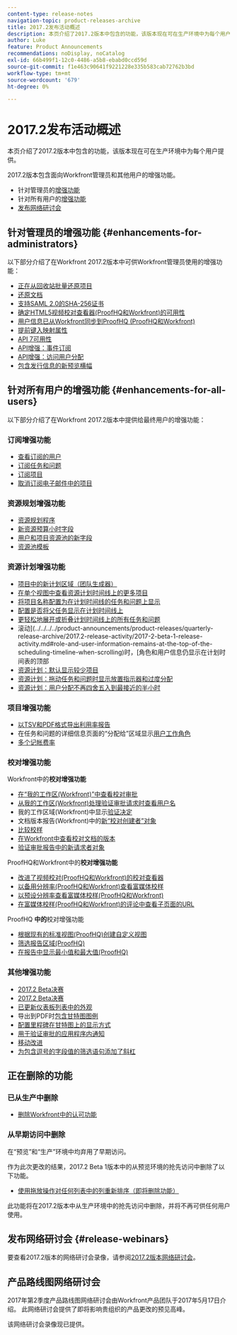 ```yaml
---
content-type: release-notes
navigation-topic: product-releases-archive
title: 2017.2发布活动概述
description: 本页介绍了2017.2版本中包含的功能，该版本现在可在生产环境中为每个用户提供。
author: Luke
feature: Product Announcements
recommendations: noDisplay, noCatalog
exl-id: 66b499f1-12c0-4486-a5b8-ebabd0ccd59d
source-git-commit: f1e463c90641f9221228e335b583cab72762b3bd
workflow-type: tm+mt
source-wordcount: '679'
ht-degree: 0%

---
```


# 2017.2发布活动概述

本页介绍了2017.2版本中包含的功能，该版本现在可在生产环境中为每个用户提供。 

2017.2版本包含面向Workfront管理员和其他用户的增强功能。

* 针对管理员的[增强功能](#enhancements-for-administrators)
* 针对所有用户的[增强功能](#enhancements-for-all-users)
* [发布网络研讨会](#release-webinars)

## 针对管理员的增强功能 {#enhancements-for-administrators}

以下部分介绍了在Workfront 2017.2版本中可供Workfront管理员使用的增强功能：

* [正在从回收站批量还原项目](../../../../product-announcements/product-releases/quarterly-release-archive/2017.2-release-activity/2017-2-beta-3-release-activity.md#restoring-items-in-bulk-from-the-recycle-bin)
* [还原文档](../../../../product-announcements/product-releases/quarterly-release-archive/2017.2-release-activity/2017-2-beta-1-release-activity.md#restore-documents)
* [支持SAML 2.0的SHA-256证书](../../../../product-announcements/product-releases/quarterly-release-archive/2017.2-release-activity/2017-2-beta-final.md#support-sha-256)
* [确定HTML5视频校对查看器(ProofHQ和Workfront)的可用性](../../../../product-announcements/product-releases/quarterly-release-archive/2017.2-release-activity/2017-2-beta-final.md#determine-the-availability-of-the-html5-video-proofing-viewer)
* [用户信息已从Workfront同步到ProofHQ (ProofHQ和Workfront)](../../../../product-announcements/product-releases/quarterly-release-archive/2017.2-release-activity/2017-2-beta-3-release-activity.md#user-information-is-synchronized-from-workfront-to-proofhq)
* [提前键入映射属性](../../../../product-announcements/product-releases/quarterly-release-archive/2017.2-release-activity/2017-2-beta-final.md#type-ahead-for-mapping-attributes)
* [API 7可用性](../../../../product-announcements/product-releases/quarterly-release-archive/2017.2-release-activity/2017-2-beta-1-release-activity.md#api-7-is-now-available)
* [API增强：事件订阅](../../../../product-announcements/product-releases/quarterly-release-archive/2017.2-release-activity/2017-2-beta-2-release-activity.md#api-enhancements-event-subscriptions)
* [API增强：访问用户分配](../../../../product-announcements/product-releases/quarterly-release-archive/2017.2-release-activity/2017-2-beta-final.md#api-enhancement-access-user-allocations)
* [包含发行信息的新预览横幅](../../../../product-announcements/product-releases/quarterly-release-archive/2017.2-release-activity/2017-2-beta-1-release-activity.md#new-preview-banner-with-release-information)

## 针对所有用户的增强功能 {#enhancements-for-all-users}

以下部分介绍了在Workfront 2017.2版本中提供给最终用户的增强功能：

### 订阅增强功能

* [查看订阅的用户](../../../../product-announcements/product-releases/quarterly-release-archive/2017.2-release-activity/2017-2-beta-3-release-activity.md#view-subscribed-users)
* [订阅任务和问题](../../../../product-announcements/product-releases/quarterly-release-archive/2017.2-release-activity/2017-2-beta-1-release-activity.md#subscribe-to-tasks-and-issues)
* [订阅项目](../../../../product-announcements/product-releases/quarterly-release-archive/2017.2-release-activity/2017-2-beta-2-release-activity.md#subscribe-to-projects)
* [取消订阅电子邮件中的项目](../../../../product-announcements/product-releases/quarterly-release-archive/2017.2-release-activity/2017-2-beta-2-release-activity.md#unsubscribe-to-items-from-email)

### 资源规划增强功能

* [资源规划程序](../../../../product-announcements/product-releases/quarterly-release-archive/2017.2-release-activity/2017-2-beta-final.md#resource-planner)
* [新资源预算小时字段](../../../../product-announcements/product-releases/quarterly-release-archive/2017.2-release-activity/2017-2-beta-final.md#new-resource-budgeted-hour-field)
* [用户和项目资源池的新字段](../../../../product-announcements/product-releases/quarterly-release-archive/2017.2-release-activity/2017-2-beta-1-release-activity.md#new-field-for-resource-pools-for-users-and-projects)
* [资源池模板](../../../../product-announcements/product-releases/quarterly-release-archive/2017.2-release-activity/2017-2-beta-2-release-activity.md#resource-pools-templates)

### 资源计划增强功能

* [项目中的新计划区域（团队生成器）](../../../../product-announcements/product-releases/quarterly-release-archive/2017.2-release-activity/2017-2-beta-final.md#new-team-scheduling-area-in-a-project)
* [在单个视图中查看资源计划时间线上的更多项目](../../../../product-announcements/product-releases/quarterly-release-archive/2017.2-release-activity/2017-2-beta-1-release-activity.md#view-more-items-on-the-resource-scheduling-timeline)
* [将项目名称配置为在计划时间线的任务和问题上显示](../../../../product-announcements/product-releases/quarterly-release-archive/2017.2-release-activity/2017-2-beta-1-release-activity.md#configure-the-project-name-to-display-on-tasks-and-issues-on-the-scheduling-timeline)
* [配置是否将父任务显示在计划时间线上](../../../../product-announcements/product-releases/quarterly-release-archive/2017.2-release-activity/2017-2-beta-1-release-activity.md#configure-whether-parent-tasks-are-displayed-on-the-scheduling-timeline)
* [更轻松地展开或折叠计划时间线上的所有任务和问题](../../../../product-announcements/product-releases/quarterly-release-archive/2017.2-release-activity/2017-2-beta-1-release-activity.md#more-easily-expand-or-collapse-all-tasks-and-issues-on-the-scheduling-timeline)
* 滚动](../../../../product-announcements/product-releases/quarterly-release-archive/2017.2-release-activity/2017-2-beta-1-release-activity.md#role-and-user-information-remains-at-the-top-of-the-scheduling-timeline-when-scrolling)时，[角色和用户信息仍显示在计划时间表的顶部
* [资源计划：默认显示较少项目](../../../../product-announcements/product-releases/quarterly-release-archive/2017.2-release-activity/2017-2-beta-final.md#resource-scheduling-show-fewer-items-by-default)
* [资源计划：拖动任务和问题时显示放置指示器和过度分配](../../../../product-announcements/product-releases/quarterly-release-archive/2017.2-release-activity/2017-2-beta-final.md#resource-scheduling-display-drop-indicator-and-over-allocation-when-dragging-tasks-and-issues)
* [资源计划：用户分配不再四舍五入到最接近的半小时](../../../../product-announcements/product-releases/quarterly-release-archive/2017.2-release-activity/2017-2-beta-final.md#resource-scheduling-user-allocations-are-no-longer-rounded-to-the-nearest-tenth)

### 项目增强功能

* [以TSV和PDF格式导出利用率报告](../../../../product-announcements/product-releases/quarterly-release-archive/2017.2-release-activity/2017-2-beta-final.md#export-the-utilization-report-in-tsv-and-pdf-formats)
* 在任务和问题的详细信息页面的“分配给”区域显示[用户工作角色](../../../../product-announcements/product-releases/quarterly-release-archive/2017.2-release-activity/2017-2-beta-final.md#show-user-job-role)
* [多个记帐费率](../../../../product-announcements/product-releases/quarterly-release-archive/2017.2-release-activity/2017-2-beta-final.md#multiple-billing-rates)

### 校对增强功能

Workfront中的&#x200B;**校对增强功能**

* [在“我的工作区(Workfront)”中查看校对审批](../../../../product-announcements/product-releases/quarterly-release-archive/2017.2-release-activity/2017-2-beta-3-release-activity.md#view-proof-approvals-in-the-my-work-area)
* [从我的工作区(Workfront)处理验证审批请求时查看用户名](../../../../product-announcements/product-releases/quarterly-release-archive/2017.2-release-activity/2017-2-beta-3-release-activity.md#view-user-names-when-addressing-proofing-approval-requests-from-the-my-work-area)
* 我的工作区域(Workfront)中显示[验证决定](../../../../product-announcements/product-releases/quarterly-release-archive/2017.2-release-activity/2017-2-beta-final.md#proof-decision-displays-in-the-my-work-area)
* 文档版本报告(Workfront)中的[新“校对创建者”对象](../../../../product-announcements/product-releases/quarterly-release-archive/2017.2-release-activity/2017-2-beta-3-release-activity.md#new)
* [比较校样](../../../../product-announcements/product-releases/quarterly-release-archive/2017.2-release-activity/2017-2-beta-1-release-activity.md#compare-proofs)
* [在Workfront中查看校对文档的版本](../../../../product-announcements/product-releases/quarterly-release-archive/2017.2-release-activity/2017-2-beta-2-release-activity.md#view-versions-of-proofed-documents-within-workfront)
* [验证审批报告中的新请求者对象](../../../../product-announcements/product-releases/quarterly-release-archive/2017.2-release-activity/2017-2-beta-2-release-activity.md#new-requester-object-in-proof-approval-report)

ProofHQ和Workfront中的&#x200B;**校对增强功能**

* [改进了视频校对(ProofHQ和Workfront)的校对查看器](../../../../product-announcements/product-releases/quarterly-release-archive/2017.2-release-activity/2017-2-beta-3-release-activity.md#improved-proofing-viewer)
* [以备用分辨率(ProofHQ和Workfront)查看富媒体校样](../../../../product-announcements/product-releases/quarterly-release-archive/2017.2-release-activity/2017-2-beta-3-release-activity.md#view-rich-media-proofs-in-alternate-resolutions)
* [以预设分辨率查看富媒体校样(ProofHQ和Workfront)](../../../../product-announcements/product-releases/quarterly-release-archive/2017.2-release-activity/2017-2-beta-final.md#view-rich-media-proofs-in-preset-resolutions)
* [在富媒体校样(ProofHQ和Workfront)的评论中查看子页面的URL](../../../../product-announcements/product-releases/quarterly-release-archive/2017.2-release-activity/2017-2-beta-final.md#view-urls-to-sub-pages-in-comments-on-rich-media-proofs) 

ProofHQ **中的**&#x200B;校对增强功能

* [根据现有的标准视图(ProofHQ)创建自定义视图](../../../../product-announcements/product-releases/quarterly-release-archive/2017.2-release-activity/2017-2-beta-final.md#create-custom-views-based-on-existing-standard-views)
* [筛选报告区域(ProofHQ)](../../../../product-announcements/product-releases/quarterly-release-archive/2017.2-release-activity/2017-2-beta-final.md#filter-the-reporting-area)
* [在报告中显示最小值和最大值(ProofHQ)](../../../../product-announcements/product-releases/quarterly-release-archive/2017.2-release-activity/2017-2-beta-final.md#display-minimum-and-maximum-values-in-reports)

### 其他增强功能

* [2017.2 Beta决赛](../../../../product-announcements/product-releases/quarterly-release-archive/2017.2-release-activity/2017-2-beta-final.md#user-calendar-enhancements-in-the-my-work-area)
* [2017.2 Beta决赛](../../../../product-announcements/product-releases/quarterly-release-archive/2017.2-release-activity/2017-2-beta-final.md#layout-template-determines-whether-the-new-or-legacy-calendar-displays-in-the-my-work-area)
* [已更新仪表板列表中的外观](../../../../product-announcements/product-releases/quarterly-release-archive/2017.2-release-activity/2017-2-beta-1-release-activity.md#updated-look-and-feel-in-the-dashboard-list)
* 导出到PDF时[包含甘特图图例](../../../../product-announcements/product-releases/quarterly-release-archive/2017.2-release-activity/2017-2-beta-3-release-activity.md#include-the-gantt-chart-legend-when-exporting-to-pdf)
* [配置里程碑在甘特图上的显示方式](../../../../product-announcements/product-releases/quarterly-release-archive/2017.2-release-activity/2017-2-beta-2-release-activity.md#configure-how-milestones-are-displayed-on-the-gantt-chart)
* [用于验证审批的应用程序内通知](../../../../product-announcements/product-releases/quarterly-release-archive/2017.2-release-activity/2017-2-beta-final.md#in-app-notification-for-proof-approval)
* [移动改进](../../../../product-announcements/product-releases/quarterly-release-archive/2017.2-release-activity/2017-2-beta-final.md#mobile-improvements)
* [为包含逗号的字段值的筛选语句添加了斜杠](../../../../product-announcements/product-releases/quarterly-release-archive/2017.2-release-activity/2017-2-beta-final.md#slash-added-to-filter-statements)

## 正在删除的功能

### 已从生产中删除

* [删除Workfront中的认可功能](../../../../product-announcements/product-releases/quarterly-release-archive/2017.2-release-activity/2017-2-beta-1-release-activity.md#deprecating-the-endorsements-functionality-in-workfront)

### 从早期访问中删除

在“预览”和“生产”环境中均弃用了早期访问。

作为此次更改的结果，2017.2 Beta 1版本中的从预览环境的抢先访问中删除了以下功能。 

* [使用拖放操作对任何列表中的列重新排序（即将删除功能）](../../../../product-announcements/product-releases/quarterly-release-archive/2017.2-release-activity/2017-2-beta-1-release-activity.md#reorder)

此功能将在2017.2版本中从生产环境中的抢先访问中删除，并将不再可供任何用户使用。

## 发布网络研讨会 {#release-webinars}

要查看2017.2版本的网络研讨会录像，请参阅[2017.2版本网络研讨会](../../../../product-announcements/product-releases/quarterly-release-archive/2017.2-release-activity/2017-2-release-webinars.md)。 

## 产品路线图网络研讨会

2017年第2季度产品路线图网络研讨会由Workfront产品团队于2017年5月17日介绍。 此网络研讨会提供了即将影响贵组织的产品更改的预见高峰。

该网络研讨会录像现已提供。
